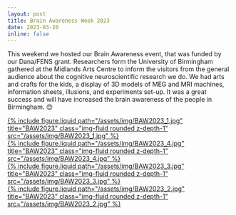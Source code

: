 ```yaml
---
layout: post
title: Brain Awareness Week 2023
date: 2023-03-20
inline: false
---
```

This weekend we hosted our Brain Awareness event, that was funded by our Dana/FENS grant. Researchers form the University of Birmingham gathered at the Midlands Arts Centre to inform the visitors from the general audience about the cognitive neuroscientific research we do. We had arts and crafts for the kids, a display of 3D models of MEG and MRI machines, information sheets, illusions, and experiments set-up. It was a great success and will have increased the brain awareness of the people in Birmingham. 😊

<div class="row">
    <div class="col-sm mt-3 mt-md-0">
        <div><a href="/assets/img/BAW2023_1.jpg">
            {% include figure.liquid path="/assets/img/BAW2023_1.jpg" title="BAW2023" class="img-fluid rounded z-depth-1" src="/assets/img/BAW2023_1.jpg" %}
        </a></div>
    </div>
</div>
<div class="row">
    <div class="col-sm mt-3 mt-md-0">
        <div><a href="/assets/img/BAW2023_4.jpg">
            {% include figure.liquid path="/assets/img/BAW2023_4.jpg" title="BAW2023" class="img-fluid rounded z-depth-1" src="/assets/img/BAW2023_4.jpg" %}
        </a></div>
    </div>
</div>
<div class="row">
    <div class="col-sm mt-3 mt-md-0">
        <div><a href="/assets/img/BAW2023_3.jpg">
            {% include figure.liquid path="/assets/img/BAW2023_3.jpg" title="BAW2023" class="img-fluid rounded z-depth-1" src="/assets/img/BAW2023_3.jpg" %}
        </a></div>
    </div>
</div>
<div class="row">
    <div class="col-sm mt-3 mt-md-0">
        <div><a href="/assets/img/BAW2023_2.jpg">
            {% include figure.liquid path="/assets/img/BAW2023_2.jpg" title="BAW2023" class="img-fluid rounded z-depth-1" src="/assets/img/BAW2023_2.jpg" %}
        </a></div>
    </div>
</div>
